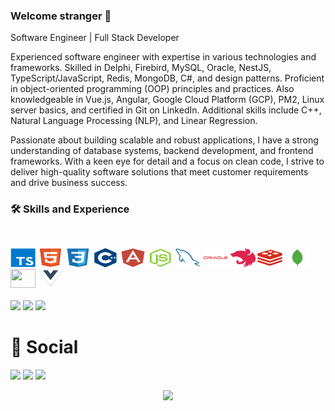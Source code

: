 ### Welcome stranger 👋   
Software Engineer | Full Stack Developer

Experienced software engineer with expertise in various technologies and frameworks. Skilled in Delphi, Firebird, MySQL, Oracle, NestJS, TypeScript/JavaScript, Redis, MongoDB, C#, and design patterns. Proficient in object-oriented programming (OOP) principles and practices. Also knowledgeable in Vue.js, Angular, Google Cloud Platform (GCP), PM2, Linux server basics, and certified in Git on LinkedIn. Additional skills include C++, Natural Language Processing (NLP), and Linear Regression.

Passionate about building scalable and robust applications, I have a strong understanding of database systems, backend development, and frontend frameworks. With a keen eye for detail and a focus on clean code, I strive to deliver high-quality software solutions that meet customer requirements and drive business success.
<div> 
   
 ### 🛠️ Skills and Experience <h2>
<div style="display: inline_block"><br>
  <img height="30" width="40" src="https://raw.githubusercontent.com/devicons/devicon/master/icons/typescript/typescript-plain.svg">
  <img height="30" width="40" src="https://raw.githubusercontent.com/devicons/devicon/master/icons/html5/html5-original.svg">
  <img height="30" width="40" src="https://raw.githubusercontent.com/devicons/devicon/master/icons/css3/css3-original.svg">
  <img height="30" width="40" src="https://raw.githubusercontent.com/devicons/devicon/master/icons/cplusplus/cplusplus-plain.svg">
  <img height="30" width="40" src="https://raw.githubusercontent.com/devicons/devicon/master/icons/angularjs/angularjs-plain.svg">
  <img height="30" width="40" src="https://raw.githubusercontent.com/devicons/devicon/master/icons/nodejs/nodejs-original.svg">
  <img height="30" width="40" src="https://raw.githubusercontent.com/devicons/devicon/master/icons/mysql/mysql-original.svg">
  <img height="30" width="40" src="https://raw.githubusercontent.com/devicons/devicon/master/icons/oracle/oracle-original.svg">
  <img height="30" width="40" src="https://raw.githubusercontent.com/devicons/devicon/master/icons/nestjs/nestjs-plain.svg">
  <img height="30" width="40" src="https://raw.githubusercontent.com/devicons/devicon/master/icons/redis/redis-plain.svg">
  <img height="30" width="40" src="https://raw.githubusercontent.com/devicons/devicon/master/icons/mongodb/mongodb-plain.svg">
  <img height="30" width="40" src="https://raw.githubusercontent.com/devicons/devicon/master/icons/patterns/patterns-original.svg">
  <img height="30" width="40" src="https://raw.githubusercontent.com/devicons/devicon/master/icons/vuejs/vuejs-plain.svg">
</div>
<div style="display: inline_block"><br>
  <img src="https://img.shields.io/badge/Visual_Studio_Code-0078D4?style=for-the-badge&logo=visual%20studio%20code&logoColor=white"> 
  <img src="https://img.shields.io/badge/Adobe-Photoshop-31A8FF?style=for-the-badge&logo=Adobe-Photoshop&labelColor=0a446b&logoWidth=15">
  <img src="https://img.shields.io/badge/Adobe-Premiere%20Pro-9999FF?style=for-the-badge&logo=Adobe-Premiere%20Pro&labelColor=2f2f5b&logoWidth=15">
</div>

  
 # 🐧 Social
[<img src="https://img.shields.io/badge/linkedin-%230077B5.svg?&style=for-the-badge&logo=linkedin&logoColor=white" />](https://www.linkedin.com/in/ivangalvagno1995) 
[<img src="https://img.shields.io/badge/Discord-7289DA?style=for-the-badge&logo=discord&logoColor=white" />](https://discord.com/channels/Ivan%20Galvagno#3858)
[<img src="https://img.shields.io/badge/Twitch-7289DA?style=for-the-badge&logo=twitch&logoColor=purple" />](https://www.twitch.tv/1vanzera)

  
<div align="center">
  <img src="https://media.giphy.com/media/ftHNle25rthTu19OAd/giphy-downsized.gif">
</div>


